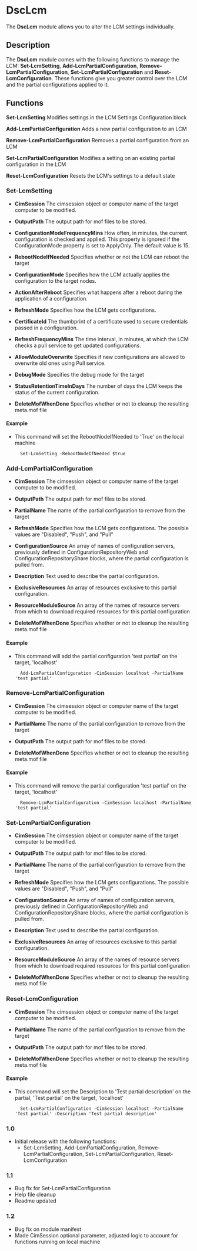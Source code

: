 # DscLcm

The **DscLcm** module allows you to alter the LCM settings individually.

## Description

The **DscLcm** module comes with the following functions to manage the LCM: **Set-LcmSetting**, **Add-LcmPartialConfiguration**, **Remove-LcmPartialConfiguration**, **Set-LcmPartialConfiguration** and **Reset-LcmConfiguration**. These functions give you greater control over the LCM and the partial configurations applied to it.

## Functions
**Set-LcmSetting** Modifies settings in the LCM Settings Configuration block

**Add-LcmPartialConfiguration** Adds a new partial configuration to an LCM

**Remove-LcmPartialConfiguration** Removes a partial configuration from an LCM

**Set-LcmPartialConfiguration** Modifies a setting on an existing partial configuration in the LCM

**Reset-LcmConfiguration** Resets the LCM's settings to a default state

### **Set-LcmSetting**

* **CimSession** The cimsession object or computer name of the target computer to be modified.

* **OutputPath** The output path for mof files to be stored.

* **ConfigurationModeFrequencyMins** How often, in minutes, the current configuration is checked and applied. This property is ignored if the ConfigurationMode property is set to ApplyOnly. The default value is 15.

* **RebootNodeIfNeeded** Specifies whether or not the LCM can reboot the target

* **ConfigurationMode** Specifies how the LCM actually applies the configuration to the target nodes.

* **ActionAfterReboot** Specifies what happens after a reboot during the application of a configuration. 

* **RefreshMode** Specifies how the LCM gets configurations.

* **CertificateId** The thumbprint of a certificate used to secure credentials passed in a configuration.

* **RefreshFrequencyMins** The time interval, in minutes, at which the LCM checks a pull service to get updated configurations.

* **AllowModuleOverwrite** Specifies if new configurations are allowed to overwrite old ones using Pull service.
    
* **DebugMode** Specifies the debug mode for the target

* **StatusRetentionTimeInDays** The number of days the LCM keeps the status of the current configuration.

* **DeleteMofWhenDone** Specifies whether or not to cleanup the resulting meta.mof file

#### Example
* This command will set the RebootNodeIfNeeded to 'True' on the local machine
        
        Set-LcmSetting -RebootNodeIfNeeded $true

### **Add-LcmPartialConfiguration**

* **CimSession** The cimsession object or computer name of the target computer to be modified.

* **OutputPath** The output path for mof files to be stored.

* **PartialName** The name of the partial configuration to remove from the target

* **RefreshMode** Specifies how the LCM gets configurations. The possible values are "Disabled", "Push", and "Pull"

* **ConfigurationSource** An array of names of configuration servers, previously defined in ConfigurationRepositoryWeb and ConfigurationRepositoryShare blocks, where the partial configuration is pulled from.

* **Description** Text used to describe the partial configuration.

* **ExclusiveResources** An array of resources exclusive to this partial configuration.

* **ResourceModuleSource** An array of the names of resource servers from which to download required resources for this partial configuration         

* **DeleteMofWhenDone** Specifies whether or not to cleanup the resulting meta.mof file

#### Example
* This command will add the partial configuration 'test partial' on the target, 'localhost'

        Add-LcmPartialConfiguration -CimSession localhost -PartialName 'test partial'

### **Remove-LcmPartialConfiguration**

* **CimSession** The cimsession object or computer name of the target computer to be modified.

* **PartialName** The name of the partial configuration to remove from the target

* **OutputPath** The output path for mof files to be stored.

* **DeleteMofWhenDone** Specifies whether or not to cleanup the resulting meta.mof file

#### Example
* This command will remove the partial configuration 'test partial' on the target, 'localhost'

        Remove-LcmPartialConfiguration -CimSession localhost -PartialName 'test partial'

### **Set-LcmPartialConfiguration**

* **CimSession** The cimsession object or computer name of the target computer to be modified.

* **OutputPath** The output path for mof files to be stored.

* **PartialName** The name of the partial configuration to remove from the target

* **RefreshMode** Specifies how the LCM gets configurations. The possible values are "Disabled", "Push", and "Pull"

* **ConfigurationSource** An array of names of configuration servers, previously defined in ConfigurationRepositoryWeb and ConfigurationRepositoryShare blocks, where the partial configuration is pulled from.

* **Description** Text used to describe the partial configuration.

* **ExclusiveResources** An array of resources exclusive to this partial configuration.

* **ResourceModuleSource** An array of the names of resource servers from which to download required resources for this partial configuration         

* **DeleteMofWhenDone** Specifies whether or not to cleanup the resulting meta.mof file

### **Reset-LcmConfiguration**

* **CimSession** The cimsession object or computer name of the target computer to be modified.

* **PartialName** The name of the partial configuration to remove from the target

* **OutputPath** The output path for mof files to be stored.

* **DeleteMofWhenDone** Specifies whether or not to cleanup the resulting meta.mof file

#### Example
* This command will set the Description to 'Test partial description' on the partial, 'Test partial' on the target, 'localhost'

        Set-LcmPartialConfiguration -CimSession localhost -PartialName 'Test partial' -Description 'Test partial description'


### 1.0
* Initial release with the following functions:
    * Set-LcmSetting, Add-LcmPartialConfiguration, Remove-LcmPartialConfiguration, Set-LcmPartialConfiguration, Reset-LcmConfiguration

### 1.1
* Bug fix for Set-LcmPartialConfiguration
* Help file cleanup
* Readme updated

### 1.2
* Bug fix on module manifest
* Made CimSession optional parameter, adjusted logic to account for functions running on local machine
